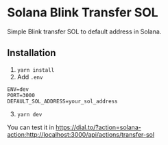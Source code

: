 # Solana Blink Transfer SOL

Simple Blink transfer SOL to default address in Solana.

## Installation

1. `yarn install`
2. Add `.env`
```env
ENV=dev
PORT=3000
DEFAULT_SOL_ADDRESS=your_sol_address
```
3. `yarn dev`

You can test it in https://dial.to/?action=solana-action:http://localhost:3000/api/actions/transfer-sol